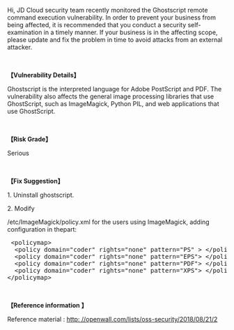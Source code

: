 <p>Hi, JD Cloud security team recently monitored the Ghostscript remote command execution vulnerability. In order to prevent your business from being affected, it is recommended that you conduct a security self-examination in a timely manner. If your business is in the affecting scope, please update and fix the problem in time to avoid attacks from an external attacker. </p><p><br/></p><p><strong>【Vulnerability Details】</strong></p><p>Ghostscript is the interpreted language for Adobe PostScript and PDF. The vulnerability also affects the general image processing libraries that use GhostScript, such as ImageMagick, Python PIL, and web applications that use GhostScript. </p><p><br/></p><p><strong>【Risk Grade】</strong></p><p>Serious</p><p><br/></p><p><strong>【Fix Suggestion】</strong></p><p>1. Uninstall ghostscript. </p><p>2. Modify</p><p>/etc/ImageMagick/policy.xml for the users using ImageMagick, adding configuration in the<policymap>part:</policymap></p><pre class="brush:html;toolbar:false">&nbsp;&lt;policymap&gt;
&nbsp;&nbsp;&lt;policy&nbsp;domain=&quot;coder&quot;&nbsp;rights=&quot;none&quot;&nbsp;pattern=&quot;PS&quot;&nbsp;&gt;&nbsp;&lt;/policy&nbsp;&gt;
&nbsp;&nbsp;&lt;policy&nbsp;domain=&quot;coder&quot;&nbsp;rights=&quot;none&quot;&nbsp;pattern=&quot;EPS&quot;&gt;&nbsp;&lt;/policy&nbsp;&gt;
&nbsp;&nbsp;&lt;policy&nbsp;domain=&quot;coder&quot;&nbsp;rights=&quot;none&quot;&nbsp;pattern=&quot;PDF&quot;&gt;&nbsp;&lt;/policy&nbsp;&gt;
&nbsp;&nbsp;&lt;policy&nbsp;domain=&quot;coder&quot;&nbsp;rights=&quot;none&quot;&nbsp;pattern=&quot;XPS&quot;&gt;&nbsp;&lt;/policy&nbsp;&gt;
&lt;/policymap&gt;</pre><p><policymap><br/></policymap></p><p><strong>【Reference information 】</strong></p><p>Reference material : <a href="http://openwall.com/lists/oss-security/2018/08/21/2" target="_blank" title="http://openwall.com/lists/oss-security/2018/08/21/2">http: //openwall.com/lists/oss-security/2018/08/21/2 </a></p><p><br/></p>